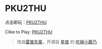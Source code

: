 # PKU2THU

点击即玩：[PKU2THU](https://brandon-c-tech.github.io/RapeSenpai/index.html)

Clike to Play: [PKU2THU](https://brandon-c-tech.github.io/RapeSenpai/index.html)

> 改自[雷普先辈](https://xiaohuang257.github.io/RapeSenpai/index.html)，开源自
[星夜](https://github.com/arcxingye)
的
[吃掉小鹿乃](https://github.com/arcxingye/EatKano)
